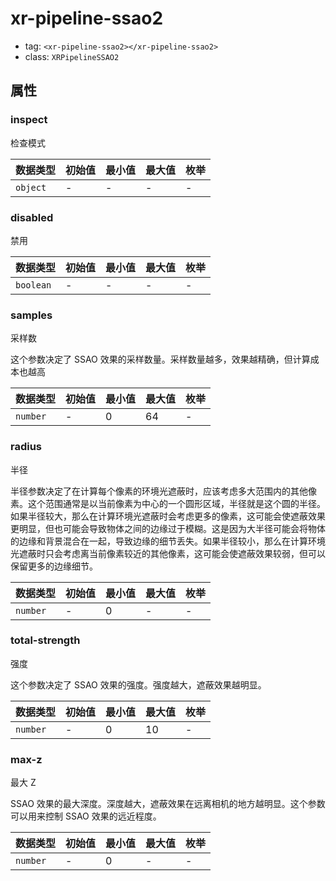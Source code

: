 
# xr-pipeline-ssao2

- tag: `<xr-pipeline-ssao2></xr-pipeline-ssao2>`
- class: `XRPipelineSSAO2`

## 属性


### inspect

检查模式



| 数据类型 | 初始值 | 最小值 | 最大值 | 枚举 |
| --- | --- | --- | --- | --- |
| `object` | - | - | - | - |




### disabled

禁用



| 数据类型 | 初始值 | 最小值 | 最大值 | 枚举 |
| --- | --- | --- | --- | --- |
| `boolean` | - | - | - | - |




### samples

采样数

这个参数决定了 SSAO 效果的采样数量。采样数量越多，效果越精确，但计算成本也越高

| 数据类型 | 初始值 | 最小值 | 最大值 | 枚举 |
| --- | --- | --- | --- | --- |
| `number` | - | 0 | 64 | - |




### radius

半径

半径参数决定了在计算每个像素的环境光遮蔽时，应该考虑多大范围内的其他像素。这个范围通常是以当前像素为中心的一个圆形区域，半径就是这个圆的半径。如果半径较大，那么在计算环境光遮蔽时会考虑更多的像素，这可能会使遮蔽效果更明显，但也可能会导致物体之间的边缘过于模糊。这是因为大半径可能会将物体的边缘和背景混合在一起，导致边缘的细节丢失。如果半径较小，那么在计算环境光遮蔽时只会考虑离当前像素较近的其他像素，这可能会使遮蔽效果较弱，但可以保留更多的边缘细节。

| 数据类型 | 初始值 | 最小值 | 最大值 | 枚举 |
| --- | --- | --- | --- | --- |
| `number` | - | 0 | - | - |




### total-strength

强度

这个参数决定了 SSAO 效果的强度。强度越大，遮蔽效果越明显。

| 数据类型 | 初始值 | 最小值 | 最大值 | 枚举 |
| --- | --- | --- | --- | --- |
| `number` | - | 0 | 10 | - |




### max-z

最大 Z

SSAO 效果的最大深度。深度越大，遮蔽效果在远离相机的地方越明显。这个参数可以用来控制 SSAO 效果的远近程度。

| 数据类型 | 初始值 | 最小值 | 最大值 | 枚举 |
| --- | --- | --- | --- | --- |
| `number` | - | 0 | - | - |



